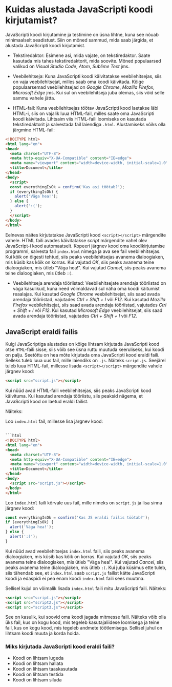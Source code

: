 # Kuidas alustada JavaScripti koodi kirjutamist?

JavaScripti koodi kirjutamine ja testimine on üsna lihtne, kuna see nõuab minimaalselt seadistust. Siin on mõned sammud, mida saab järgida, et alustada JavaScripti koodi kirjutamist.

- Tekstiredaktor: Esimene asi, mida vajate, on tekstiredaktor. Saate kasutada mis tahes tekstiredaktorit, mida soovite. Mõned populaarsed valikud on *Visual Studio Code*, *Atom*, *Sublime Text* jms.

- Veebilehitseja: Kuna JavaScripti koodi käivitatakse veebilehitsejas, siis on vaja veebilehitsejat, milles saab oma koodi käivitada. Kõige populaarsemad veebilehitsejad on *Google Chrome*, *Mozilla Firefox*, *Microsoft Edge* jms. Kui sul on veebilehitseja juba olemas, siis võid selle sammu vahele jätta.

- HTML-fail: Kuna veebilehitsejas töötav JavaScripti kood laetakse läbi HTML-i, siis on vajalik luua HTML-fail, milles saate oma JavaScripti koodi käivitada. Lihtsaim viis HTML-faili loomiseks on kasutada tekstiredaktorit ja salvestada fail laiendiga `.html`. Alustamiseks võiks olla järgmine HTML-fail:

```html
<!DOCTYPE html>
<html lang="en">
<head>
  <meta charset="UTF-8">
  <meta http-equiv="X-UA-Compatible" content="IE=edge">
  <meta name="viewport" content="width=device-width, initial-scale=1.0">
  <title>Document</title>
</head>
<body>
  <script>
  const everythingIsOk = confirm('Kas asi töötab?');
  if (everythingIsOk) {
    alert('Väga hea!');
  } else {
    alert(':(');
  }
  </script>
</body>
</html>
```

Eelnevas näites kirjutatakse JavaScripti kood `<script></script>` märgendite vahele. HTML faili avades käivitatakse *script* märgendite vahel olev JavaScript-i kood automaatselt. Kopeeri järgnev kood oma koodikirjutamise programmi, salvesta fail `index.html` nimega ja ava see fail veebilehitsejas. Kui kõik on õigesti tehtud, siis peaks veebilehitsejas avanema dialoogiaken, mis küsib kas kõik on korras. Kui vajutad *OK*, siis peaks avanema teine dialoogiaken, mis ütleb "Väga hea!". Kui vajutad *Cancel*, siis peaks avanema teine dialoogiaken, mis ütleb `:(`.

- Veebilehitseja arendaja tööriistad: Veebilehitsejate arendaja tööriistad on väga kasulikud, kuna need võimaldavad sul näha oma koodi käitumist reaalajas. Kui kasutad *Google Chrome* veebilehitsejat, siis saad avada arendaja tööriistad, vajutades *Ctrl + Shift + I* või *F12*. Kui kasutad *Mozilla Firefox* veebilehitsejat, siis saad avada arendaja tööriistad, vajutades *Ctrl + Shift + I* või *F12*. Kui kasutad *Microsoft Edge* veebilehitsejat, siis saad avada arendaja tööriistad, vajutades *Ctrl + Shift + I* või *F12*.

## JavaScript eraldi failis

Kuigi JavaScriptiga alustades on kõige lihtsam kirjutada JavaScripti kood otse `HTML`-faili sisse, siis võib see üsna ruttu muutuda keeruliseks, kui koodi on palju. Seetõttu on hea mõte kirjutada oma JavaScripti kood eraldi faili. Selleks tuleb luua uus fail, mille laiendiks on `.js`. Näiteks `script.js`. Seejärel tuleb luua HTML-fail, millesse lisada `<script></script>` märgendite vahele järgnev kood:

```html
<script src="script.js"></script>
```

Kui nüüd avad HTML-faili veebilehitsejas, siis peaks JavaScripti kood käivituma. Kui kasutad arendaja tööriistu, siis peaksid nägema, et JavaScripti kood on laetud eraldi failist.

Näiteks:

Loo `index.html` fail, millesse lisa järgnev kood:

```html
  
```html
<!DOCTYPE html>
<html lang="en">
<head>
  <meta charset="UTF-8">
  <meta http-equiv="X-UA-Compatible" content="IE=edge">
  <meta name="viewport" content="width=device-width, initial-scale=1.0">
  <title>Document</title>
</head>
<body>
  <script src="script.js"></script>
</body>
</html>
```

Loo `index.html` faili kõrvale uus fail, mille nimeks on `script.js` ja lisa sinna järgnev kood:

```js
const everythingIsOk = confirm('Kas JS eraldi failis töötab?');
if (everythingIsOk) {
  alert('Väga hea!');
} else {
  alert(':(');
}
```

Kui nüüd avad veebilehitsejas `index.html` faili, siis peaks avanema dialoogiaken, mis küsib kas kõik on korras. Kui vajutad *OK*, siis peaks avanema teine dialoogiaken, mis ütleb "Väga hea!". Kui vajutad *Cancel*, siis peaks avanema teine dialoogiaken, mis ütleb `:(`. Kui juba küsimus ette tuleb, siis tähendab see, et `index.html` saab `script.js` failist kätte JavaScripti koodi ja edaspidi ei pea enam koodi `index.html` faili sees muutma.

Sellisel kujul on võimalik lisada `index.html` faili mitu JavaScripti faili. Näiteks:

```html
<script src="script.js"></script>
<script src="script2.js"></script>
<script src="script3.js"></script>
```

See on kasulik, kui soovid oma koodi jagada mitmesse faili. Näiteks võib olla üks fail, kus on kogu kood, mis tegeleb kasutajaliidese loomisega ja teine fail, kus on kogu kood, mis tegeleb andmete töötlemisega. Sellisel juhul on lihtsam koodi muuta ja korda hoida.

### Miks kirjutada JavaScripti kood eraldi faili?

- Koodi on lihtsam lugeda
- Koodi on lihtsam hallata
- Koodi on lihtsam taaskasutada
- Koodi on lihtsam testida
- Koodi on lihtsam siluda
